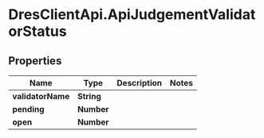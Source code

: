 # DresClientApi.ApiJudgementValidatorStatus

## Properties

Name | Type | Description | Notes
------------ | ------------- | ------------- | -------------
**validatorName** | **String** |  | 
**pending** | **Number** |  | 
**open** | **Number** |  | 


